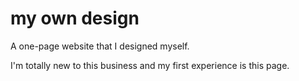 # my own design
A one-page website that I designed myself.

I'm totally new to this business and my first experience is this page.
